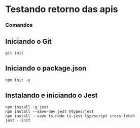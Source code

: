 # Testando retorno das apis

### Comandos

## Iniciando o Git

```
git init
```

## Iniciando o package.json

```
npm init -y
```

## Instalando e iniciando o Jest

```
npm install -g jest
npm install --save-dev jest @types/jest
npm install --save ts-node ts-jest typescript cross-fetch
jest --init
```
